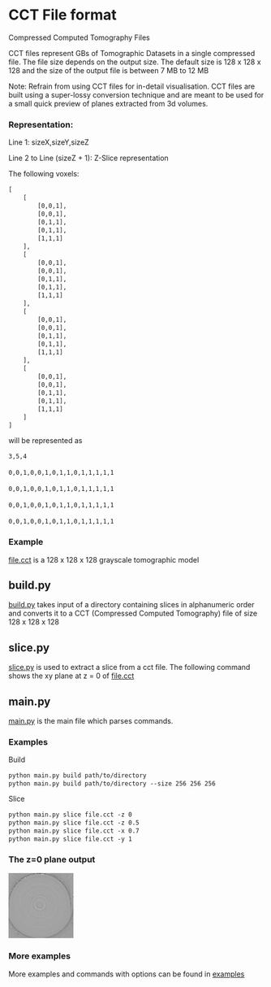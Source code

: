 # CCT File format

Compressed Computed Tomography Files

CCT files represent GBs of Tomographic Datasets in a single compressed file. The file size depends on the output size. The default size is 128 x 128 x 128 and the size of the output file is between 7 MB to 12 MB

Note: Refrain from using CCT files for in-detail visualisation. CCT files are built using a super-lossy conversion technique and are meant to be used for a small quick preview of planes extracted from 3d volumes.


### Representation:


Line 1:                       sizeX,sizeY,sizeZ

Line 2 to Line (sizeZ + 1):   Z-Slice representation

The following voxels:

    [
        [
            [0,0,1],
            [0,0,1],
            [0,1,1],
            [0,1,1],
            [1,1,1]
        ],
        [
            [0,0,1],
            [0,0,1],
            [0,1,1],
            [0,1,1],
            [1,1,1]
        ],
        [
            [0,0,1],
            [0,0,1],		
            [0,1,1],
            [0,1,1],
            [1,1,1]
        ],
        [
            [0,0,1],
            [0,0,1],
            [0,1,1],
            [0,1,1],
            [1,1,1]
        ] 
    ]


will be represented as


    3,5,4

    0,0,1,0,0,1,0,1,1,0,1,1,1,1,1

    0,0,1,0,0,1,0,1,1,0,1,1,1,1,1

    0,0,1,0,0,1,0,1,1,0,1,1,1,1,1

    0,0,1,0,0,1,0,1,1,0,1,1,1,1,1


### Example
[file.cct](https://github.com/agu3010/cct/blob/master/file.cct) is a 128 x 128 x 128 grayscale tomographic model


## build.py

[build.py](https://github.com/agu3010/cct/blob/master/cct/build.py) takes input of a directory containing slices in alphanumeric order and converts it to a CCT (Compressed Computed Tomography) file of size 128 x 128 x 128


## slice.py

[slice.py](https://github.com/agu3010/cct/blob/master/cct/slice.py) is used to extract a slice from a cct file. The following command shows the xy plane at z = 0 of [file.cct](https://github.com/agu3010/cct/blob/master/file.cct)


## main.py

[main.py](https://github.com/agu3010/cct/blob/master/main.py) is the main file which parses commands.

### Examples

Build
    
    python main.py build path/to/directory
    python main.py build path/to/directory --size 256 256 256

Slice

    python main.py slice file.cct -z 0
    python main.py slice file.cct -z 0.5
    python main.py slice file.cct -x 0.7
    python main.py slice file.cct -y 1
    

### The z=0 plane output

![-z 0 plane](https://github.com/agu3010/cct/blob/master/output.png?raw=true)


### More examples

More examples and commands with options can be found in [examples](https://github.com/agu3010/cct/tree/master/examples)

